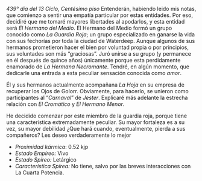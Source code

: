 *439° día del 13 Ciclo, Centésimo piso*
Entenderán, habiendo leido mis notas, que comienzo a sentir una empatía particular por estas entidades. Por eso, decidiré que me tomaré mayores libertades al apodarlos, y esta entidad será *El Hermano del Medio*. El Hermano del Medio formó un grupo conocido como *La Guardia Roja*; un grupo especializado en ganarse la vida con sus fechorías  por toda la ciudad de Waterdeep. Aunque algunos de sus hermanos prometieron hacer el bien por voluntad propia o por principios, sus voluntades son más “graciosas”. Juró unirse a su grupo (y permanece en él después de quince años) únicamente porque esta perdidamente enamorado de *La Hermana Necromante*. Tendré, en algún momento, que dedicarle una entrada a esta peculiar sensación conocida como *amor*.

Él y sus hermanos actualmente acompañana *La Hoja* en su empresa de recuperar los Ojos de Golorr. Obviamente, para hacerlo, se unieron como participantes al “*Carnaval*” de *Jester*. Explicaré más adelante la estrecha relación con *El Cromático* y *El Hermano Menor*.

He decidido comenzar por este miembro de la guardia roja, porque tiene una característica extremadamente peculiar. Su mayor fortaleza es a su vez, su mayor debilidad ¿Que hará cuando, eventualmente, pierda a sus compañeros? Les deseo verdaderamente lo mejor


- *Proximidad kármica*: 0.52 kjp
- *Estado Empíreo:* Vivo
- *Estado Spíreo:* Letárgico
- *Característica Spírea:* No tiene, salvo por las breves interacciones con La Cuarta Potencia.

